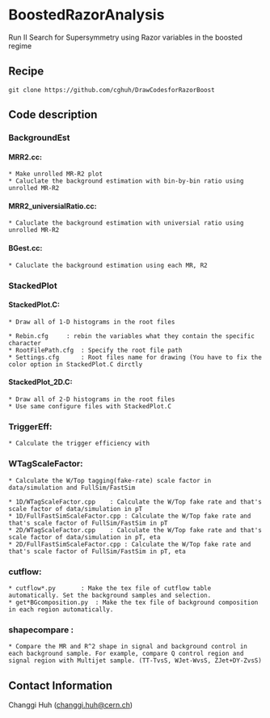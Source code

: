 # BoostedRazorAnalysis                                                                                                       
Run II Search for Supersymmetry using Razor variables in the boosted regime

## Recipe

```Shell
git clone https://github.com/cghuh/DrawCodesforRazorBoost
```

## Code description

### BackgroundEst
#### MRR2.cc:
	* Make unrolled MR-R2 plot
	* Caluclate the background estimation with bin-by-bin ratio using unrolled MR-R2  

#### MRR2_universialRatio.cc:
	* Caluclate the background estimation with universial ratio using unrolled MR-R2

#### BGest.cc:
	* Caluclate the background estimation using each MR, R2 

### StackedPlot
#### StackedPlot.C:
	* Draw all of 1-D histograms in the root files

	* Rebin.cfg		: rebin the variables what they contain the specific character
	* RootFilePath.cfg	: Specify the root file path
	* Settings.cfg		: Root files name for drawing (You have to fix the color option in StackedPlot.C dirctly

#### StackedPlot_2D.C:
	* Draw all of 2-D histograms in the root files
	* Use same configure files with StackedPlot.C

### TriggerEff:
	* Calculate the trigger efficiency with 

### WTagScaleFactor:

	* Calculate the W/Top tagging(fake-rate) scale factor in data/simulation and FullSim/FastSim
	
	* 1D/WTagScaleFactor.cpp	: Calculate the W/Top fake rate and that's scale factor of data/simulation in pT
	* 1D/FullFastSimScaleFactor.cpp	: Calculate the W/Top fake rate and that's scale factor of FullSim/FastSim in pT
	* 2D/WTagScaleFactor.cpp	: Calculate the W/Top fake rate and that's scale factor of data/simulation in pT, eta
	* 2D/FullFastSimScaleFactor.cpp	: Calculate the W/Top fake rate and that's scale factor of FullSim/FastSim in pT, eta

### cutflow:

	* cutflow*.py		: Make the tex file of cutflow table automatically. Set the background samples and selection.
	* get*BGcomposition.py	: Make the tex file of background composition in each region automatically.

### shapecompare :
	* Compare the MR and R^2 shape in signal and background control in each background sample. For example, compare Q control region and signal region with Multijet sample. (TT-TvsS, WJet-WvsS, ZJet+DY-ZvsS)

## Contact Information

Changgi Huh (changgi.huh@cern.ch)
